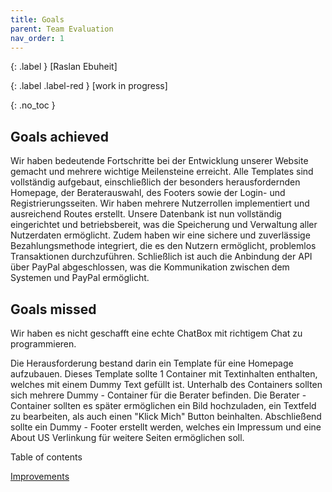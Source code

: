 ```yaml
---
title: Goals
parent: Team Evaluation
nav_order: 1
---
```


{: .label }
[Raslan Ebuheit]

{: .label .label-red }
[work in progress]

{: .no_toc }
## Goals achieved

Wir haben bedeutende Fortschritte bei der Entwicklung unserer Website gemacht und mehrere wichtige Meilensteine erreicht. Alle Templates sind vollständig aufgebaut, einschließlich der besonders herausfordernden Homepage, der Beraterauswahl, des Footers sowie der Login- und Registrierungsseiten. Wir haben mehrere Nutzerrollen implementiert und ausreichend Routes erstellt. Unsere Datenbank ist nun vollständig eingerichtet und betriebsbereit, was die Speicherung und Verwaltung aller Nutzerdaten ermöglicht. Zudem haben wir eine sichere und zuverlässige Bezahlungsmethode integriert, die es den Nutzern ermöglicht, problemlos Transaktionen durchzuführen. Schließlich ist auch die Anbindung der API über PayPal abgeschlossen, was die Kommunikation zwischen dem Systemen und PayPal ermöglicht.


## Goals missed

Wir haben es nicht geschafft eine echte ChatBox mit richtigem Chat zu programmieren.


Die Herausforderung bestand darin ein Template für eine Homepage aufzubauen. Dieses Template sollte 1 Container mit Textinhalten enthalten, welches mit einem Dummy Text gefüllt ist. Unterhalb des Containers sollten sich mehrere Dummy - Container für die Berater befinden. Die Berater  - Container sollten es später ermöglichen ein Bild hochzuladen, ein Textfeld zu bearbeiten, als auch einen "Klick Mich" Button beinhalten. Abschließend sollte ein Dummy - Footer erstellt werden, welches ein Impressum und eine About US Verlinkung für weitere Seiten ermöglichen soll.
<summary>Table of contents</summary>
</details>


[Improvements](https://pillek.github.io/team-eval/improvements.html)
